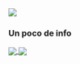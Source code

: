 
<img src="https://raw.githubusercontent.com/saadeghi/saadeghi/master/dino.gif">

### Un poco de info

<a href="https://github-readme-stats.vercel.app/api?username=Lokitosi10&theme=vue-dark&show_icons=true">
  <img align="center" src="https://github-readme-stats.vercel.app/api?username=Lokitosi10&theme=vue-dark&show_icons=true" />
</a>
<a href="https://github-readme-stats.vercel.app/api/top-langs/?username=Lokitosi10&langs_count=8&layout=compact">
  <img align="center" src="https://github-readme-stats.vercel.app/api/top-langs/?username=Lokitosi10&langs_count=8&layout=compact" />
</a>
